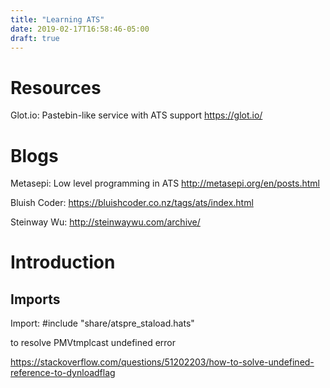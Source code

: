 ```yaml
---
title: "Learning ATS"
date: 2019-02-17T16:58:46-05:00
draft: true
---
```


# Resources

Glot.io: Pastebin-like service with ATS support
https://glot.io/

# Blogs

Metasepi: Low level programming in ATS
http://metasepi.org/en/posts.html

Bluish Coder:
https://bluishcoder.co.nz/tags/ats/index.html

Steinway Wu:
http://steinwaywu.com/archive/

# Introduction

## Imports

Import: #include "share/atspre_staload.hats"

to resolve PMVtmplcast undefined error

https://stackoverflow.com/questions/51202203/how-to-solve-undefined-reference-to-dynloadflag